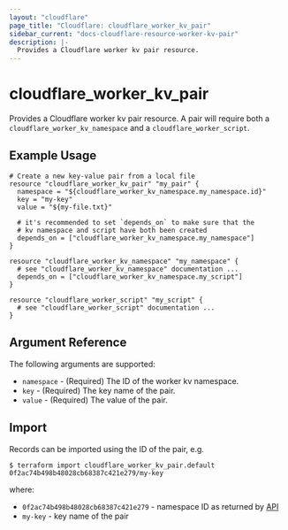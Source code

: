 ```yaml
---
layout: "cloudflare"
page_title: "Cloudflare: cloudflare_worker_kv_pair"
sidebar_current: "docs-cloudflare-resource-worker-kv-pair"
description: |-
  Provides a Cloudflare worker kv pair resource.
---
```


# cloudflare_worker_kv_pair

Provides a Cloudflare worker kv pair resource. A pair will require both a `cloudflare_worker_kv_namespace` and a `cloudflare_worker_script`.

## Example Usage

```hcl
# Create a new key-value pair from a local file
resource "cloudflare_worker_kv_pair" "my_pair" {
  namespace = "${cloudflare_worker_kv_namespace.my_namespace.id}"
  key = "my-key"
  value = "${my-file.txt}"

  # it's recommended to set `depends_on` to make sure that the
  # kv namespace and script have both been created
  depends_on = ["cloudflare_worker_kv_namespace.my_namespace"]
}

resource "cloudflare_worker_kv_namespace" "my_namespace" {
  # see "cloudflare_worker_kv_namespace" documentation ...
  depends_on = ["cloudflare_worker_kv_namespace.my_script"]
}

resource "cloudflare_worker_script" "my_script" {
  # see "cloudflare_worker_script" documentation ...
}
```

## Argument Reference

The following arguments are supported:

* `namespace` - (Required) The ID of the worker kv namespace.
* `key` - (Required) The key name of the pair.
* `value` - (Required) The value of the pair.

## Import

Records can be imported using the ID of the pair, e.g.

```
$ terraform import cloudflare_worker_kv_pair.default 0f2ac74b498b48028cb68387c421e279/my-key
```

where:

* `0f2ac74b498b48028cb68387c421e279` - namespace ID as returned by [API](https://api.cloudflare.com/#workers-kv-namespace-create-a-namespace)
* `my-key` - key name of the pair



